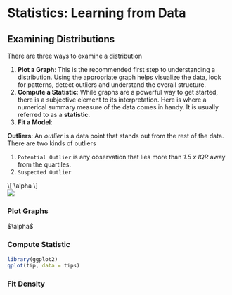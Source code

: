 # Statistics: Learning from Data

## Examining Distributions

There are three ways to examine a distribution

1. **Plot a Graph**: This is the recommended first step to understanding a distribution. Using the appropriate graph helps visualize the data, look for patterns, detect outliers and understand the overall structure.
2. **Compute a Statistic**: While graphs are a powerful way to get started, there is a subjective element to its interpretation. Here is where a numerical summary measure of the data comes in handy. It is usually referred to as a **statistic**.
3. **Fit a Model**: 

**Outliers**: An _outlier_ is a data point that stands out from the rest of the data. There are two kinds of outliers

1. `Potential Outlier` is any observation that lies more than *1.5 x IQR* away from the quartiles.
2. `Suspected Outlier`

<div markdown = "0">\[ \alpha \]</div>
<img src="http://placehold.it/350x150">
                                                                        
                                                  
                              

### Plot Graphs

<div markdown = "0"> $\alpha$ </div>

### Compute Statistic

```r
library(ggplot2) 
qplot(tip, data = tips)
```

### Fit Density